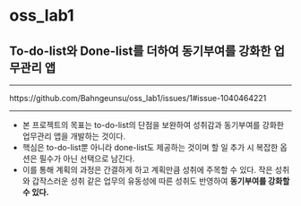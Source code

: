 # oss_lab1
## To-do-list와 Done-list를 더하여 동기부여를 강화한 업무관리 앱

<hr/>
https://github.com/Bahngeunsu/oss_lab1/issues/1#issue-1040464221
<hr/>

* 본 프로젝트의 목표는 to-do-list의 단점을 보완하여 성취감과 동기부여를 강화한 업무관리 앱을 개발하는 것이다.
* 핵심은 to-do-list뿐 아니라 done-list도 제공하는 것이며 할 일 추가 시 복잡한 옵션은 필수가 아닌 선택으로 남긴다.
* 이를 통해 계획의 과정은 간결하게 하고 계획만큼 성취에 주목할 수 있다. 작은 성취와 갑작스러운 성취 같은 업무의 유동성에 따른 성취도 반영하여 __동기부여를 강화할 수 있다.__ 
